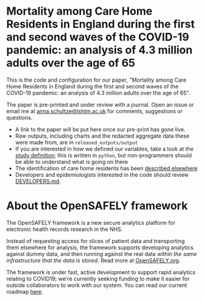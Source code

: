 # Mortality among Care Home Residents in England during the first and second waves of the COVID-19 pandemic: an analysis of 4.3 million adults over the age of 65

This is the code and configuration for our paper, "Mortality among Care Home Residents in England during the first and second waves of the COVID-19 pandemic: an analysis of 4.3 million adults over the age of 65". 

The paper is pre-printed and under review with a journal. Open an issue or email me at anna.schultze@lshtm.ac.uk for comments, suggestions or questions.  

* A link to the paper will be put here once our pre-print has gone live. 
* Raw outputs, including charts and the redacted aggregate data these were made from, are in `released_outputs/output`
* If you are interested in how we defined our variables, take a look at the [study definition](analysis/study_definition.py); this is written in `python`, but non-programmers should be able to understand what is going on there
* The identification of care home residents has been [described elsewhere](https://wellcomeopenresearch.org/articles/6-90/v1)
* Developers and epidemiologists interested in the code should review
[DEVELOPERS.md](./docs/DEVELOPERS.md).

# About the OpenSAFELY framework

The OpenSAFELY framework is a new secure analytics platform for
electronic health records research in the NHS.

Instead of requesting access for slices of patient data and
transporting them elsewhere for analysis, the framework supports
developing analytics against dummy data, and then running against the
real data *within the same infrastructure that the data is stored*.
Read more at [OpenSAFELY.org](https://opensafely.org).

The framework is under fast, active development to support rapid
analytics relating to COVID19; we're currently seeking funding to make
it easier for outside collaborators to work with our system.  You can
read our current roadmap [here](ROADMAP.md).
